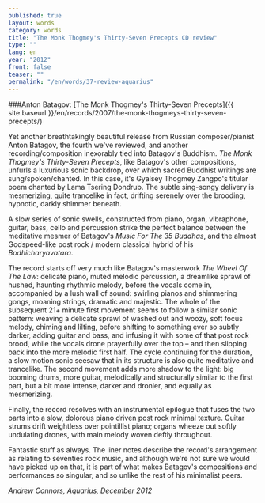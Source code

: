 ```yaml
---
published: true
layout: words
category: words
title: "The Monk Thogmey's Thirty-Seven Precepts CD review"
type: ""
lang: en
year: "2012"
front: false
teaser: ""
permalink: "/en/words/37-review-aquarius"
---
```


###Anton Batagov: [The Monk Thogmey's Thirty-Seven Precepts]({{ site.baseurl }}/en/records/2007/the-monk-thogmeys-thirty-seven-precepts/)

Yet another breathtakingly beautiful release from Russian composer/pianist Anton Batagov, the fourth we've reviewed, and another recording/composition inexorably tied into Batagov's Buddhism. _The Monk Thogmey's Thirty-Seven Precepts_, like Batagov's other compositions, unfurls a luxurious sonic backdrop, over which sacred Buddhist writings are sung/spoken/chanted. In this case, it's Gyalsey Thogmey Zangpo's titular poem chanted by Lama Tsering Dondrub. The subtle sing-songy delivery is mesmerizing, quite trancelike in fact, drifting serenely over the brooding, hypnotic, darkly shimmer beneath. 

A slow series of sonic swells, constructed from piano, organ, vibraphone, guitar, bass, cello and percussion strike the perfect balance between the meditative mesmer of Batagov's _Music For The 35 Buddhas_, and the almost Godspeed-like post rock / modern classical hybrid of his _Bodhicharyavatara_.

The record starts off very much like Batagov's masterwork _The Wheel Of The Law_: delicate piano, muted melodic percussion, a dreamlike sprawl of hushed, haunting rhythmic melody, before the vocals come in, accompanied by a lush wall of sound: swirling pianos and shimmering gongs, moaning strings, dramatic and majestic. The whole of the subsequent 21+ minute first movement seems to follow a similar sonic pattern: weaving a delicate sprawl of washed out and woozy, soft focus melody, chiming and lilting, before shifting to something ever so subtly darker, adding guitar and bass, and infusing it with some of that post rock brood, while the vocals drone prayerfully over the top – and then slipping back into the more melodic first half. The cycle continuing for the duration, a slow motion sonic seesaw that in its structure is also quite meditative and trancelike. The second movement adds more shadow to the light: big booming drums, more guitar, melodically and structurally similar to the first part, but a bit more intense, darker and dronier, and equally as mesmerizing.

Finally, the record resolves with an instrumental epilogue that fuses the two parts into a slow, dolorous piano driven post rock minimal texture. Guitar strums drift weightless over pointillist piano; organs wheeze out softly undulating drones, with main melody woven deftly throughout.

Fantastic stuff as always. The liner notes describe the record's arrangement as relating to seventies rock music, and although we're not sure we would have picked up on that, it is part of what makes Batagov's compositions and performances so singular, and so unlike the rest of his minimalist peers.

_Andrew Connors, Aquarius, December 2012_